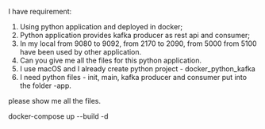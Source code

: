 I have requirement:

1. Using python application and deployed in docker; 
2. Python application provides kafka producer as rest api and consumer;
3. In my local from 9080 to 9092, from 2170 to 2090, from 5000 from 5100 have been used by other application.
4. Can you give me all the files for this python application.
5. I use macOS and I already create python project - docker_python_kafka
6. I need python files - init, main, kafka producer and consumer put into the folder -app.

please show me all the files.


docker-compose up --build -d  
